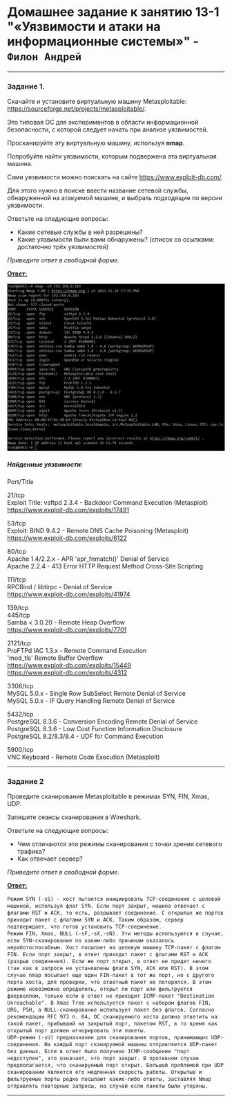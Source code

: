 # Домашнее задание к занятию 13-1 "«Уязвимости и атаки на информационные системы»" - `Филон Андрей`  

---

### Задание 1. 

Скачайте и установите виртуальную машину Metasploitable: https://sourceforge.net/projects/metasploitable/.

Это типовая ОС для экспериментов в области информационной безопасности, с которой следует начать при анализе уязвимостей.

Просканируйте эту виртуальную машину, используя **nmap**.

Попробуйте найти уязвимости, которым подвержена эта виртуальная машина.

Сами уязвимости можно поискать на сайте https://www.exploit-db.com/.

Для этого нужно в поиске ввести название сетевой службы, обнаруженной на атакуемой машине, и выбрать подходящие по версии уязвимости.

Ответьте на следующие вопросы:

- Какие сетевые службы в ней разрешены?
- Какие уязвимости были вами обнаружены? (список со ссылками: достаточно трёх уязвимостей)
  
*Приведите ответ в свободной форме.*  

<ins>**Ответ:**</ins>

![1](https://github.com/AndreyFilon/13-01/blob/main/ports-services.jpg)  

##### Найденные уязвимости:  
Port/Title  

21/tcp  
Exploit Title: vsftpd 2.3.4 - Backdoor Command Execution (Metasploit)  
https://www.exploit-db.com/exploits/17491  

53/tcp  
Exploit: BIND 9.4.2 - Remote DNS Cache Poisoning (Metasploit)  
https://www.exploit-db.com/exploits/6122  

80/tcp  
Apache 1.4/2.2.x - APR 'apr_fnmatch()' Denial of Service  
Apache 2.2.4 - 413 Error HTTP Request Method Cross-Site Scripting  

111/tcp  
RPCBind / libtirpc - Denial of Service  
https://www.exploit-db.com/exploits/41974  

139/tcp  
445/tcp  
Samba < 3.0.20 - Remote Heap Overflow  
https://www.exploit-db.com/exploits/7701  

2121/tcp    
ProFTPd IAC 1.3.x - Remote Command Execution  
'mod_tls' Remote Buffer Overflow  
https://www.exploit-db.com/exploits/15449  
https://www.exploit-db.com/exploits/4312    

3306/tcp   
MySQL 5.0.x - Single Row SubSelect Remote Denial of Service  
MySQL 5.0.x - IF Query Handling Remote Denial of Service  

5432/tcp  
PostgreSQL 8.3.6 - Conversion Encoding Remote Denial of Service   
PostgreSQL 8.3.6 - Low Cost Function Information Disclosure   
PostgreSQL 8.2/8.3/8.4 - UDF for Command Execution   

5900/tcp  
VNC Keyboard - Remote Code Execution (Metasploit)  

---

### Задание 2

Проведите сканирование Metasploitable в режимах SYN, FIN, Xmas, UDP.

Запишите сеансы сканирования в Wireshark.

Ответьте на следующие вопросы:

- Чем отличаются эти режимы сканирования с точки зрения сетевого трафика?
- Как отвечает сервер?

*Приведите ответ в свободной форме.*

<ins>**Ответ:**</ins>  


    Режим SYN (-sS) - хост пытается инициировать TCP-соединение с целевой машиной, используя флаг SYN. Если порт закрыт, машина отвечает с флагами RST и ACK, то есть, разрывает соединение. С открытых же портов приходит пакет с флагами SYN и ACK. Таким образом, сервер подтверждает, что готов установить TCP-соединение.  
    Режим FIN, Xmas, NULL (-sF,-sX,-sN). Эти методы используются в случае, если SYN-сканирование по каким-либо причинам оказалось неработоспособным. Хост посылает на целевую машину TCP-пакет с флагом FIN. Если порт закрыт, в ответ приходит пакет с флагами RST и ACK (разрыв соединения). Если же порт открыт, в ответ не придет ничего (так как в запросе не установлены флаги SYN, ACK или RST). В этом случае nmap посылает еще один FIN-пакет в тот же порт, но с другого порта хоста, для проверки, что ответный пакет не потерялся. В этом режиме невозможно определить, открыт ли порт или фильтруется фаерволлом, только если в ответ не приходит ICMP-пакет "Destination Unreachable". В Xmas Tree используется пакет с набором флагов FIN, URG, PSH, а NULL-сканирование использует пакет без флагов. Согласно рекомендации RFC 973 п. 64, ОС сканируемого хоста должна ответить на такой пакет, прибывший на закрытый порт, пакетом RST, в то время как открытый порт должен игнорировать эти пакеты.   
    UDP-режим (-sU) предназначен для сканирования портов, принимающих UDP-соединения. На каждый порт сканируемой машины отправляется UDP-пакет без данных. Если в ответ было получено ICMP-сообщение "порт недоступен", это означает, что порт закрыт. В противном случае предполагается, что сканируемый порт открыт. Большой проблемой при UDP сканировании является его медленная скорость работы. Открытые и фильтруемые порты редко посылают какие-либо ответы, заставляя Nmap отправлять повторные запросы, на случай если пакеты были утеряны.  
    
---
